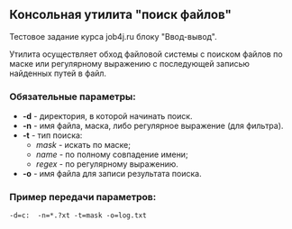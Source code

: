 ## Консольная утилита "поиск файлов"

Тестовое задание курса job4j.ru блоку "Ввод-вывод".

Утилита осуществляет обход файловой системы с поиском файлов по маске или регулярному выражению с последующей записью найденных путей в файл.

### Обязательные параметры:
- **-d** - директория, в которой начинать поиск.
- **-n** - имя файла, маска, либо регулярное выражение (для фильтра).
- **-t** - тип поиска: 
  - _mask_ - искать по маске; 
  - _name_ - по полному совпадение имени; 
  - _regex_ - по регулярному выражению.
- **-o** - имя файла для записи результата поиска.

### Пример передачи параметров:
```
-d=c:  -n=*.?xt -t=mask -o=log.txt
```
